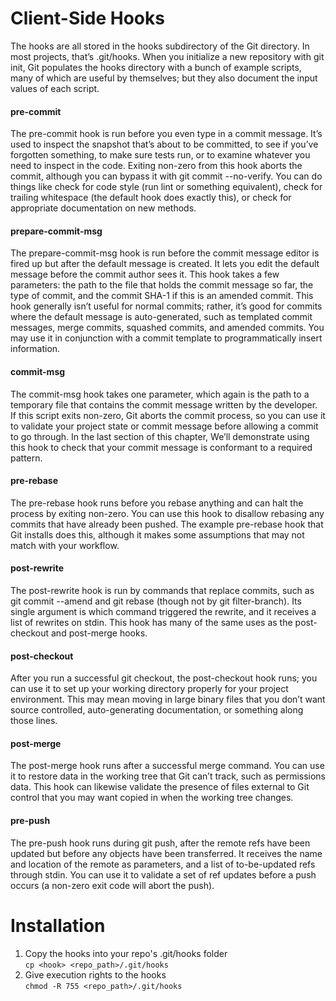 # Client-Side Hooks

The hooks are all stored in the hooks subdirectory of the Git directory. In most projects, that’s .git/hooks. When you initialize a new repository with git init, Git populates the hooks directory with a bunch of example scripts, many of which are useful by themselves; but they also document the input values of each script.

#### pre-commit
The pre-commit hook is run before you even type in a commit message. It’s used to inspect the snapshot that’s about to be committed, to see if you’ve forgotten something, to make sure tests run, or to examine whatever you need to inspect in the code. Exiting non-zero from this hook aborts the commit, although you can bypass it with git commit --no-verify. You can do things like check for code style (run lint or something equivalent), check for trailing whitespace (the default hook does exactly this), or check for appropriate documentation on new methods.

#### prepare-commit-msg
The prepare-commit-msg hook is run before the commit message editor is fired up but after the default message is created. It lets you edit the default message before the commit author sees it. This hook takes a few parameters: the path to the file that holds the commit message so far, the type of commit, and the commit SHA-1 if this is an amended commit. This hook generally isn’t useful for normal commits; rather, it’s good for commits where the default message is auto-generated, such as templated commit messages, merge commits, squashed commits, and amended commits. You may use it in conjunction with a commit template to programmatically insert information.

#### commit-msg
The commit-msg hook takes one parameter, which again is the path to a temporary file that contains the commit message written by the developer. If this script exits non-zero, Git aborts the commit process, so you can use it to validate your project state or commit message before allowing a commit to go through. In the last section of this chapter, We’ll demonstrate using this hook to check that your commit message is conformant to a required pattern.

#### pre-rebase
The pre-rebase hook runs before you rebase anything and can halt the process by exiting non-zero. You can use this hook to disallow rebasing any commits that have already been pushed. The example pre-rebase hook that Git installs does this, although it makes some assumptions that may not match with your workflow.

#### post-rewrite
The post-rewrite hook is run by commands that replace commits, such as git commit --amend and git rebase (though not by git filter-branch). Its single argument is which command triggered the rewrite, and it receives a list of rewrites on stdin. This hook has many of the same uses as the post-checkout and post-merge hooks.

#### post-checkout
After you run a successful git checkout, the post-checkout hook runs; you can use it to set up your working directory properly for your project environment. This may mean moving in large binary files that you don’t want source controlled, auto-generating documentation, or something along those lines.

#### post-merge
The post-merge hook runs after a successful merge command. You can use it to restore data in the working tree that Git can’t track, such as permissions data. This hook can likewise validate the presence of files external to Git control that you may want copied in when the working tree changes.

#### pre-push
The pre-push hook runs during git push, after the remote refs have been updated but before any objects have been transferred. It receives the name and location of the remote as parameters, and a list of to-be-updated refs through stdin. You can use it to validate a set of ref updates before a push occurs (a non-zero exit code will abort the push).


# Installation

1. Copy the hooks into your repo's .git/hooks folder  
   `cp <hook> <repo_path>/.git/hooks`
2. Give execution rights to the hooks  
   `chmod -R 755 <repo_path>/.git/hooks`
